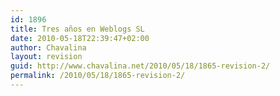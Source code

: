 ```yaml
---
id: 1896
title: Tres años en Weblogs SL
date: 2010-05-18T22:39:47+02:00
author: Chavalina
layout: revision
guid: http://www.chavalina.net/2010/05/18/1865-revision-2/
permalink: /2010/05/18/1865-revision-2/
---
```

